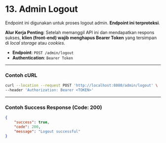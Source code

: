 # 13. Admin Logout

Endpoint ini digunakan untuk proses logout admin. **Endpoint ini terproteksi**.

**Alur Kerja Penting**: Setelah memanggil API ini dan mendapatkan respons sukses, **klien (front-end) wajib menghapus Bearer Token** yang tersimpan di *local storage* atau *cookies*.

- **Endpoint**: `POST /admin/logout`
- **Authentication**: `Bearer Token`

---

### Contoh cURL

```sh
curl --location --request POST 'http://localhost:8080/admin/logout' \
--header 'Authorization: Bearer <TOKEN>'
```

---

### Contoh Success Response (Code: 200)

```json
{
    "success": true,
    "code": 200,
    "message": "Logout successful"
}
```